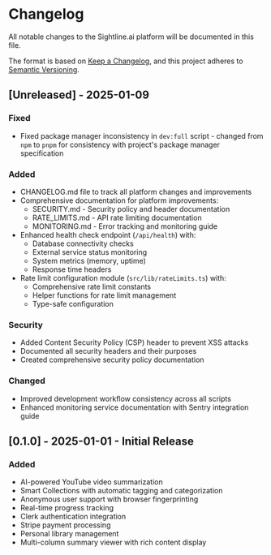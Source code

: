 # Changelog

All notable changes to the Sightline.ai platform will be documented in this file.

The format is based on [Keep a Changelog](https://keepachangelog.com/en/1.1.0/),
and this project adheres to [Semantic Versioning](https://semver.org/spec/v2.0.0.html).

## [Unreleased] - 2025-01-09

### Fixed
- Fixed package manager inconsistency in `dev:full` script - changed from `npm` to `pnpm` for consistency with project's package manager specification

### Added
- CHANGELOG.md file to track all platform changes and improvements
- Comprehensive documentation for platform improvements:
  - SECURITY.md - Security policy and header documentation
  - RATE_LIMITS.md - API rate limiting documentation
  - MONITORING.md - Error tracking and monitoring guide
- Enhanced health check endpoint (`/api/health`) with:
  - Database connectivity checks
  - External service status monitoring
  - System metrics (memory, uptime)
  - Response time headers
- Rate limit configuration module (`src/lib/rateLimits.ts`) with:
  - Comprehensive rate limit constants
  - Helper functions for rate limit management
  - Type-safe configuration

### Security
- Added Content Security Policy (CSP) header to prevent XSS attacks
- Documented all security headers and their purposes
- Created comprehensive security policy documentation

### Changed
- Improved development workflow consistency across all scripts
- Enhanced monitoring service documentation with Sentry integration guide

## [0.1.0] - 2025-01-01 - Initial Release

### Added
- AI-powered YouTube video summarization
- Smart Collections with automatic tagging and categorization
- Anonymous user support with browser fingerprinting
- Real-time progress tracking
- Clerk authentication integration
- Stripe payment processing
- Personal library management
- Multi-column summary viewer with rich content display